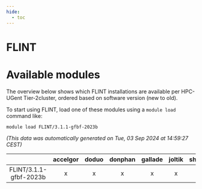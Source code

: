 ```yaml
---
hide:
  - toc
---
```


FLINT
=====

# Available modules


The overview below shows which FLINT installations are available per HPC-UGent Tier-2cluster, ordered based on software version (new to old).

To start using FLINT, load one of these modules using a `module load` command like:

```shell
module load FLINT/3.1.1-gfbf-2023b
```

*(This data was automatically generated on Tue, 03 Sep 2024 at 14:59:27 CEST)*  

| |accelgor|doduo|donphan|gallade|joltik|shinx|skitty|
| :---: | :---: | :---: | :---: | :---: | :---: | :---: | :---: |
|FLINT/3.1.1-gfbf-2023b|x|x|x|x|x|-|x|
